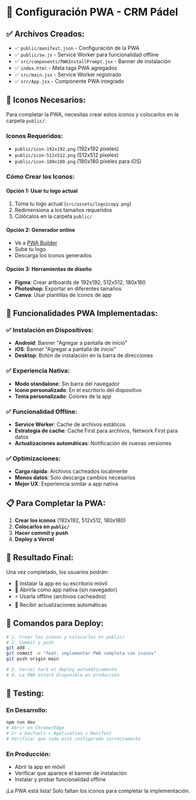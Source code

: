 # 📱 Configuración PWA - CRM Pádel

## ✅ **Archivos Creados:**

- ✅ `public/manifest.json` - Configuración de la PWA
- ✅ `public/sw.js` - Service Worker para funcionalidad offline
- ✅ `src/components/PWAInstallPrompt.jsx` - Banner de instalación
- ✅ `index.html` - Meta tags PWA agregados
- ✅ `src/main.jsx` - Service Worker registrado
- ✅ `src/App.jsx` - Componente PWA integrado

## 🎨 **Iconos Necesarios:**

Para completar la PWA, necesitas crear estos iconos y colocarlos en la carpeta `public/`:

### **Iconos Requeridos:**
- `public/icon-192x192.png` (192x192 píxeles)
- `public/icon-512x512.png` (512x512 píxeles)  
- `public/icon-180x180.png` (180x180 píxeles para iOS)

### **Cómo Crear los Iconos:**

#### **Opción 1: Usar tu logo actual**
1. Toma tu logo actual (`src/assets/logo1copy.png`)
2. Redimensiona a los tamaños requeridos
3. Colócalos en la carpeta `public/`

#### **Opción 2: Generador online**
- Ve a [PWA Builder](https://www.pwabuilder.com/imageGenerator)
- Sube tu logo
- Descarga los iconos generados

#### **Opción 3: Herramientas de diseño**
- **Figma**: Crear artboards de 192x192, 512x512, 180x180
- **Photoshop**: Exportar en diferentes tamaños
- **Canva**: Usar plantillas de iconos de app

## 🚀 **Funcionalidades PWA Implementadas:**

### **✅ Instalación en Dispositivos:**
- **Android**: Banner "Agregar a pantalla de inicio"
- **iOS**: Banner "Agregar a pantalla de inicio"
- **Desktop**: Botón de instalación en la barra de direcciones

### **✅ Experiencia Nativa:**
- **Modo standalone**: Sin barra del navegador
- **Icono personalizado**: En el escritorio del dispositivo
- **Tema personalizado**: Colores de la app

### **✅ Funcionalidad Offline:**
- **Service Worker**: Cache de archivos estáticos
- **Estrategia de cache**: Cache First para archivos, Network First para datos
- **Actualizaciones automáticas**: Notificación de nuevas versiones

### **✅ Optimizaciones:**
- **Carga rápida**: Archivos cacheados localmente
- **Menos datos**: Solo descarga cambios necesarios
- **Mejor UX**: Experiencia similar a app nativa

## 📋 **Para Completar la PWA:**

1. **Crear los iconos** (192x192, 512x512, 180x180)
2. **Colocarlos en `public/`**
3. **Hacer commit y push**
4. **Deploy a Vercel**

## 🎯 **Resultado Final:**

Una vez completado, los usuarios podrán:
- 📱 Instalar la app en su escritorio móvil
- 🚀 Abrirla como app nativa (sin navegador)
- ⚡ Usarla offline (archivos cacheados)
- 🔄 Recibir actualizaciones automáticas

## 🔧 **Comandos para Deploy:**

```bash
# 1. Crear los iconos y colocarlos en public/
# 2. Commit y push
git add .
git commit -m "feat: implementar PWA completa con iconos"
git push origin main

# 3. Vercel hará el deploy automáticamente
# 4. La PWA estará disponible en producción
```

## 📱 **Testing:**

### **En Desarrollo:**
```bash
npm run dev
# Abrir en Chrome/Edge
# Ir a DevTools > Application > Manifest
# Verificar que todo esté configurado correctamente
```

### **En Producción:**
- Abrir la app en móvil
- Verificar que aparece el banner de instalación
- Instalar y probar funcionalidad offline

¡La PWA está lista! Solo faltan los iconos para completar la implementación.

